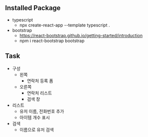 ## Installed Package
- typescript
  - npx create-react-app --template typescript .
- bootstrap
  - https://react-bootstrap.github.io/getting-started/introduction
  - npm i react-bootstrap bootstrap

## Task
- 구성
  - 왼쪽
    - 연락처 등록 폼
  - 오른쪽
    - 연락처 리스트
    - 검색 창
- 리스트
  - 유저 이름, 전화번호 추가
  - 아이템 개수 표시
- 검색
  - 이름으로 유저 검색